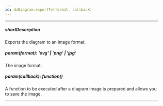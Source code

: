 ```yaml
---
id: dxDiagram.exportTo(format, callback)
---
```

---
##### shortDescription
Exports the diagram to an image format.

##### param(format): 'svg' | 'png' | 'jpg'
The image format.

##### param(callback): function()
A function to be executed after a diagram image is prepared and allows you to save the image.

---
